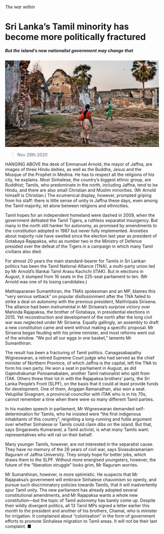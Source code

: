 ###### The war within

# Sri Lanka’s Tamil minority has become more politically fractured 

##### But the island’s new nationalist government may change that 

![image](images/20201128_ASP002_0.jpg) 

> Nov 28th 2020 

HANGING ABOVE the desk of Emmanuel Arnold, the mayor of Jaffna, are images of three Hindu deities, as well as the Buddha, Jesus and the Mosque of the Prophet in Medina. He has to respect all the religions of his city, he explains. Most Sinhalese, the country’s biggest ethnic group, are Buddhist; Tamils, who predominate in the north, including Jaffna, tend to be Hindu, and there are also small Christian and Muslim minorities. (Mr Arnold himself is Christian.) The ecumenical display, however, prompted griping from his staff: there is little sense of unity in Jaffna these days, even among the Tamil majority, let alone between religions and ethnicities.

Tamil hopes for an independent homeland were dashed in 2009, when the government defeated the Tamil Tigers, a ruthless separatist insurgency. But many in the north still hanker for autonomy, as promised by amendments to the constitution adopted in 1987 but never fully implemented. Anxieties about majority rule have swelled since the election last year as president of Gotabaya Rajapaksa, who as number two in the Ministry of Defence presided over the defeat of the Tigers in a campaign in which many Tamil civilians also died.


For almost 20 years the main standard-bearer for Tamils in Sri Lankan politics has been the Tamil National Alliance (TNA), a multi-party union led by Mr Arnold’s Illankai Tamil Arasu Kachchi (ITAK). But in elections in August, it slumped from 16 seats in the 225-seat parliament to ten. (Mr Arnold was one of its losing candidates.)

Mathiaparanan Sumanthiran, the TNA’s spokesman and an MP, blames this “very serious setback” on popular disillusionment after the TNA failed to strike a deal on autonomy with the previous president, Maithripala Sirisena. The alliance had been instrumental in Mr Sirisena’s surprise victory over Mahinda Rajapaksa, the brother of Gotabaya, in presidential elections in 2015. Yet reconstruction and development of the north after the long civil war was neglected under Mr Sirisena. Equally gallingly, an assembly to draft a new constitution came and went without making a specific proposal. Mr Sirisena began feuding with his prime minister, and most reforms went out of the window. “We put all our eggs in one basket,” laments Mr Sumanthiran.

The result has been a fracturing of Tamil politics. Canagasabapathy Wigneswaran, a retired Supreme Court judge who had served as the chief minister of Northern Province, of which Jaffna is the capital, left the TNA to form his own party. He won a seat in parliament in August, as did Gajendrakumar Ponnamabalam, another Tamil nationalist who split from ITAK. Others threw their lot in with the Rajapaksa brothers’ party, the Sri Lanka People’s Front (SLPF), on the basis that it could at least provide funds for development. One of them, Angajan Ramanathan, also won a seat. Velupillai Sivagnam, a provincial councillor with ITAK who is in his 70s, cannot remember a time when there were so many different Tamil parties.

In his maiden speech in parliament, Mr Wigneswaran demanded self-determination for Tamils, who he insisted were “the first indigenous inhabitants of this country”, reigniting a long-running and futile argument over whether Sinhalese or Tamils could claim dibs on the island. But that, says Singaravelu Kumaravel, a Tamil activist, is what many Tamils want: representatives who will rail on their behalf.

Many younger Tamils, however, are not interested in the separatist cause. They have no memory of the 26 years of civil war, says Sivasubramaniam Raguram of Jaffna University. They simply hope for better jobs, which draws them to the SLPF. Without more energised youngsters, however, the future of the “liberation struggle” looks grim, Mr Raguram worries.

Mr Sumanthiran, however, is more optimistic. He suspects that Mr Rajapaksa’s government will embrace Sinhalese chauvinism so openly, and pursue such discriminatory policies towards Tamils, that it will inadvertently spur Tamil unity. The new parliament has already adopted several constitutional amendments, and Mr Rajapaksa wants a whole new constitution—but the topic of Tamil autonomy has barely come up. Despite their wildly divergent politics, all 13 Tamil MPs signed a letter earlier this month to the president and another of his brothers, Chamal, who is minister for irrigation. It complained about “colonisation” in the form of government efforts to promote Sinhalese migration to Tamil areas. It will not be their last complaint. ■

